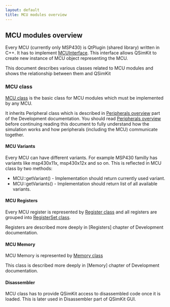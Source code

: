 ```yaml
---
layout: default
title: MCU modules overview
---
```


## MCU modules overview

Every MCU (currently only MSP430) is QtPlugin (shared library) written in C++. It has to
implement [MCUInterface](https://github.com/hanzz/qsimkit/blob/master/GUI/MCU/MCUInterface.h).
This interface allows QSimKit to create new instance of MCU object representing the MCU.

This document describes various classes related to MCU modules and shows the relationship between
them and QSimKit

### MCU class

[MCU class](https://github.com/hanzz/qsimkit/blob/master/GUI/MCU/MCU.h) is the basic class for
MCU modules which must be implemented by any MCU.

It inherits Peripheral class which is described in [Peripherals overview](peripherals_overview)
part of the Development documentation. You should read [Peripherals overview](peripherals_overview)
before continuing reading this document to fully understand how the simulation works and how
peripherals (including the MCU) communicate together.

#### MCU Variants

Every MCU can have different variants. For example MSP430 familly has variants like msp430x11x, msp430x12x and so on.
This is reflected in MCU class by two methods:

* MCU::getVariant() - Implementation should return currently used variant.
* MCU::getVariants() - Implementation should return list of all available variants.


#### MCU Registers

Every MCU register is represented by [Register class](https://github.com/hanzz/qsimkit/blob/master/GUI/MCU/Register.h) and 
all registers are grouped into [RegisterSet class](https://github.com/hanzz/qsimkit/blob/master/GUI/MCU/RegisterSet.h).

Registers are described more deeply in [Registers] chapter of Development documentation.

#### MCU Memory

MCU Memory is represented by [Memory class](https://github.com/hanzz/qsimkit/blob/master/GUI/MCU/Memory.h)

This class is described more deeply in [Memory] chapter of Development documentation.

#### Disassembler

MCU class has to provide QSimKit access to disassembled code once it is loaded. This is later used
in Disassembler part of QSimKit GUI.




